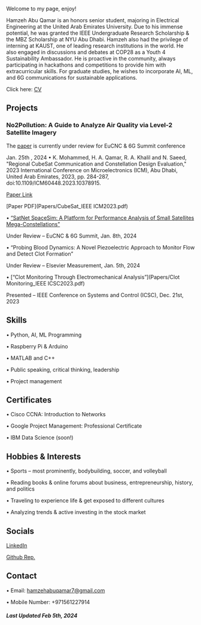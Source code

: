 Welcome to my page, enjoy!

Hamzeh Abu Qamar is an honors senior student, majoring in Electrical Engineering at the United Arab Emirates University. Due to his immense potential, he was granted the IEEE Undergraduate Research Scholarship & the MBZ Scholarship at NYU Abu Dhabi. Hamzeh also had the privilege of interning at KAUST, one of leading research institutions in the world. He also engaged in discussions and debates at COP28 as a Youth 4 Sustainability Ambassador. He is proactive in the community, always participating in hackathons and competitions to provide him with extracurricular skills. For graduate studies, he wishes to incorporate AI, ML, and 6G communications for sustainable applications.

Click here: [CV](HamzehAbuQamarCV.pdf/)

## Projects
### No2Pollution: A Guide to Analyze Air Quality via Level-2 Satellite Imagery
The [paper](Papers/No2Pollution_EuCNC24.pdf) is currently under review for EuCNC & 6G Summit conference


 Jan. 25th , 2024
• K. Mohammed, H. A. Qamar, R. A. Khalil and N. Saeed, "Regional CubeSat Communication
and Constellation Design Evaluation," 2023 International Conference on Microelectronics
(ICM), Abu Dhabi, United Arab Emirates, 2023, pp. 284-287, doi:10.1109/ICM60448.2023.10378915.

  [Paper Link](https://www.researchgate.net/publication/377202483_Regional_CubeSat_Communication_and_Constellation_Design_Evaluation)

  [Paper PDF](Papers/CubeSat_IEEE ICM2023.pdf)

• [“SatNet SpaceSim: A Platform for Performance Analysis of Small Satellites Mega-Constellations”](Papers/SatNetSpaceSim_EuCNC24.pdf)

  Under Review – EuCNC & 6G Summit, Jan. 8th, 2024

• “Probing Blood Dynamics: A Novel Piezoelectric Approach to Monitor Flow and Detect Clot Formation” 

  Under Review – Elsevier Measurement, Jan. 5th, 2024

• [“Clot Monitoring Through Electromechanical Analysis”](Papers/Clot Monitoring_IEEE ICSC2023.pdf)
  
  Presented – IEEE Conference on Systems and Control (ICSC), Dec. 21st, 2023

## Skills
• Python, AI, ML Programming

• Raspberry Pi & Arduino

• MATLAB and C++

• Public speaking, critical thinking, leadership

• Project management

## Certificates
• Cisco CCNA: Introduction to Networks

• Google Project Management: Professional Certificate

• IBM Data Science (soon!)

## Hobbies & Interests
• Sports – most prominently, bodybuilding, soccer, and volleyball

• Reading books & online forums about business, entrepreneurship, history, and politics

• Traveling to experience life & get exposed to different cultures

• Analyzing trends & active investing in the stock market

## Socials
[LinkedIn](https://www.linkedin.com/in/hamzeh-abu-qamar-034605218/)

[Github Rep.](https://github.com/hamzehaq7)

## Contact
• Email: hamzehabuqamar7@gmail.com

• Mobile Number: +971561227914


##### Last Updated Feb 5th, 2024

